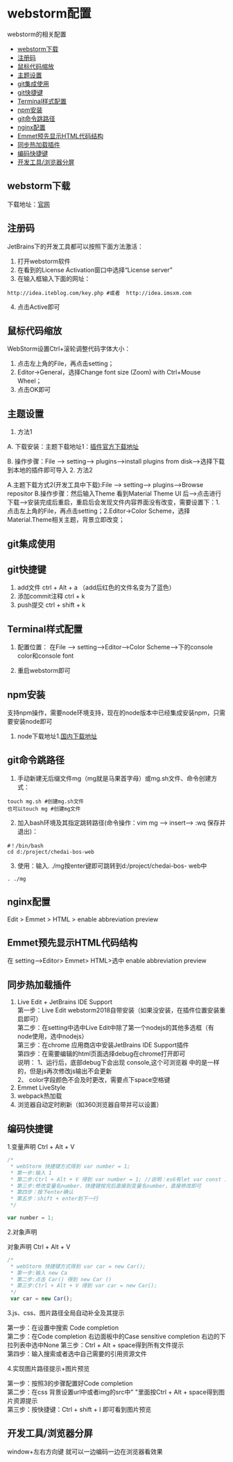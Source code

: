 # webstorm配置

webstorm的相关配置
* [webstorm下载](#webstorm下载)
* [注册码](#注册码)
* [鼠标代码缩放](#鼠标代码缩放)
* [主题设置](#主题设置)
* [git集成使用](#git集成使用)
* [git快捷键](#git快捷键)
* [Terminal样式配置](#Terminal样式配置)
* [npm安装](#npm安装)
* [git命令跳路径](#git命令跳路径)
* [nginx配置](#nginx配置)
* [Emmet预先显示HTML代码结构](#Emmet预先显示HTML代码结构)
* [同步热加载插件](#同步热加载插件)
* [编码快捷键](#编码快捷键)
* [开发工具/浏览器分屏](#开发工具/浏览器分屏)








## webstorm下载
下载地址：[官网](https://www.jetbrains.com/webstorm/)

## 注册码
JetBrains下的开发工具都可以按照下面方法激活：
1. 打开webstorm软件
2. 在看到的License Activation窗口中选择“License server”
3. 在输入框输入下面的网址：
  ```
  http://idea.iteblog.com/key.php #或者  http://idea.imsxm.com
  ```
4. 点击Active即可

## 鼠标代码缩放

WebStorm设置Ctrl+滚轮调整代码字体大小：
1. 点击左上角的File，再点击setting；
2. Editor->General，选择Change font size (Zoom) with Ctrl+Mouse Wheel；
3. 点击OK即可

## 主题设置

1. 方法1

 A. 下载安装：主题下载地址1：[插件官方下载地址](https://plugins.jetbrains.com/)
  
  B.  操作步骤：File --> setting--> plugins-->install plugins from disk-->选择下载到本地的插件即可导入
2. 方法2

 A.主题下载方式2(开发工具中下载):File --> setting--> plugins-->Browse repositor
 B.操作步骤：然后输入Theme 看到Material Theme UI 后-->点击进行下载-->安装完成后重启，重启后会发现文件内容界面没有改变，需要设置下：1.点击左上角的File，再点击setting；2.Editor->Color Scheme，选择Material.Theme相关主题，背景立即改变；

## git集成使用



## git快捷键

1. add文件 ctrl + Alt + a （add后红色的文件名变为了蓝色）
2. 添加commit注释 ctrl + k
3. push提交 ctrl + shift + k

## Terminal样式配置
1. 配置位置：
 在File --> setting-->Editor-->Color Scheme-->下的console color和console font

2. 重启webstorm即可

## npm安装

支持npm操作，需要node环境支持，现在的node版本中已经集成安装npm，只需要安装node即可

 1. node下载地址1.[国内下载地址](http://nodejs.cn/)  

## git命令跳路径

1. 手动新建无后缀文件mg（mg就是马果首字母）或mg.sh文件、命令创建方式：

 ```
 touch mg.sh #创建mg.sh文件  
 也可以touch mg #创建mg文件

 ```
2. 加入bash环境及其指定跳转路径(命令操作：vim mg --> insert-->  :wq 保存并退出)：

 ```
 #！/bin/bash
 cd d:/project/chedai-bos-web

 ```
3. 使用：输入. ./mg按enter键即可跳转到d:/project/chedai-bos- web中

 ```
 . ./mg
 ```

## nginx配置

Edit  > Emmet > HTML > enable abbreviation preview

## Emmet预先显示HTML代码结构
在 setting-->Editor> Emmet> HTML>选中 enable abbreviation preview

## 同步热加载插件
1. Live Edit + JetBrains IDE Support  
第一步：Live Edit webstorm2018自带安装（如果没安装，在插件位置安装重启即可）  
第二步：在setting中选中Live Edit中除了第一个nodejs的其他多选框（有node使用，选中nodejs）  
第三步：在chrome 应用商店中安装JetBrains IDE Support插件  
第四步：在需要编辑的html页面选择debug在chrome打开即可   
说明：
1、运行后，底部debug下会出现 console,这个可浏览器 中的是一样的，但是js再次修改js输出不会更新  
2、 color字段颜色不会及时更改，需要点下space空格键
2. Emmet LiveStyle
3. webpack热加载
4. 浏览器自动定时刷新（如360浏览器自带并可以设置）


## 编码快捷键

1.变量声明 Ctrl + Alt + V


```JavaScript
/*
 * webStorm 快捷键方式得到 var number = 1;
 * 第一步:输入 1
 * 第二步:Ctrl + Alt + V 得到 var number = 1; //说明：es6有let var const 三种变量声明方式 点击选择一种 以后声明默认就是选中的，es5只有var一种
 * 第三步:修改变量名number，快捷键按完后直接到变量名number，直接修改即可
 * 第四步：按下enter确认
 * 第五步：shift + enter到下一行
 */

var number = 1;
```


2.对象声明

对象声明 Ctrl + Alt + V

```JavaScript
/*
 * webStorm 快捷键方式得到 var car = new Car();
 * 第一步:输入 new Ca
 * 第二步:点击 Car() 得到 new Car ()
 * 第三步:Ctrl + Alt + V 得到 var car = new Car(); 
 */
 var car = new Car();

```


3.js、css、图片路径全局自动补全及其提示

第一步：在设置中搜索 Code completion  
第二步：在Code completion 右边面板中的Case sensitive completion 右边的下拉列表中选中None 
第三步：Ctrl + Alt + space得到所有文件提示  
第四步：输入搜索或者选中自己需要的引用资源文件 

4.实现图片路径提示+图片预览  

第一步：按照3的步骤配置好Code completion  
第二步：在css 背景设置url中或者img的src中" "里面按Ctrl + Alt + space得到图片资源提示  
第三步：按快捷键：Ctrl + shift + I 即可看到图片预览  


## 开发工具/浏览器分屏
window+左右方向键 就可以一边编码一边在浏览器看效果








